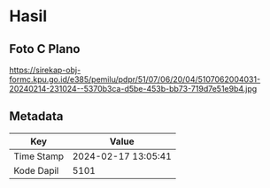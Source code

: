 # Hasil

## Foto C Plano

https://sirekap-obj-formc.kpu.go.id/e385/pemilu/pdpr/51/07/06/20/04/5107062004031-20240214-231024--5370b3ca-d5be-453b-bb73-719d7e51e9b4.jpg


## Metadata

| Key        | Value               |
| ---------- | ------------------- |
| Time Stamp | 2024-02-17 13:05:41 |
| Kode Dapil | 5101                |



